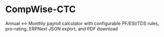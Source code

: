 # CompWise-CTC
Annual ↔ Monthly payroll calculator with configurable PF/ESI/TDS rules, pro-rating, ERPNext JSON export, and PDF download
